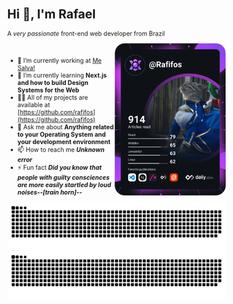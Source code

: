 # Hi 👋, I'm Rafael

A _very passionate_ front-end web developer from Brazil

<div align="left">
  <a target="_blank" href="https://app.daily.dev/DailyDevTips">
    <img alt="Rafael Julio's Dev Card" src="devcard.svg" width="256" align="right" />
  </a>
</div>

<br />

- 🔭 I’m currently working at [Me Salva!](https://www.mesalva.com/)
- 🌱 I’m currently learning **Next.js and how to build Design Systems for the Web**
- 👨‍💻 All of my projects are available at [https://github.com/rafifos](https://github.com/rafifos)
- 💬 Ask me about **Anything related to your Operating System and your development environment**
- 📫 How to reach me **_Unknown error_**
- ⚡ Fun fact **_Did you know that people with guilty consciences are more easily startled by loud noises--[train horn]--_**


![GitHub Contribution Snake](github-contribution-grid-snake.svg#gh-light-mode-only)
![GitHub Contribution Snake (Dark Mode)](github-contribution-grid-snake-dark.svg#gh-dark-mode-only)
